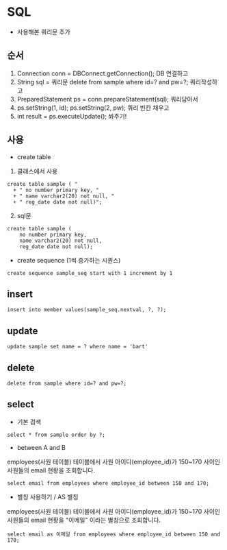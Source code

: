 # SQL
  - 사용해본 쿼리문 추가
  
  ## 순서
  1. Connection conn = DBConnect.getConnection(); DB 연결하고
  2. String sql = 쿼리문 delete from sample where id=? and pw=?; 쿼리작성하고
  3. PreparedStatement ps = conn.prepareStatement(sql); 쿼리담아서
  4. ps.setString(1, id); ps.setString(2, pw); 쿼리 빈칸 채우고
  5. int result = ps.executeUpdate(); 쏴주기!
  
  ## 사용
  - create table
  1. 클래스에서 사용
  ~~~
  create table sample ( "
	+ " no number primary key, "
	+ " name varchar2(20) not null, "
	+ " reg_date date not null)";
~~~
2. sql문
~~~
create table sample (
	no number primary key,
	name varchar2(20) not null,
	reg_date date not null);
~~~
  - create sequence (1씩 증가하는 시퀀스)
 ~~~
 create sequence sample_seq start with 1 increment by 1
 ~~~
 ## insert
  ~~~
  insert into member values(sample_seq.nextval, ?, ?);
  ~~~
  ## update
  ~~~
  update sample set name = ? where name = 'bart'
  ~~~
  ## delete
  ~~~
  delete from sample where id=? and pw=?;
  ~~~
  ## select
  - 기본 검색
  ~~~
  select * from sample order by ?;
  ~~~
  - between A and B
  
  employees(사원 테이블) 테이블에서 사원 아이디(employee_id)가 150~170 사이인 사원들의 email 현황을 조회합니다.
  
  ~~~
  select email from employees where employee_id between 150 and 170;
  ~~~
  - 별칭 사용하기 / AS 별칭
  
  employees(사원 테이블) 테이블에서 사원 아이디(employee_id)가 150~170 사이인 사원들의 email 현황을 "이메일" 이라는 별칭으로 조회합니다.
  ~~~
  select email as 이메일 from employees where employee_id between 150 and 170;
  ~~~
  
